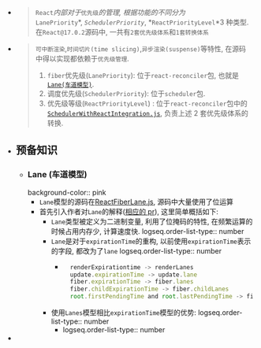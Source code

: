 - > `React`*内部对于*`优先级`*的管理, 根据功能的不同分为*`LanePriority`*, *`SchedulerPriority`*, *`ReactPriorityLevel`*3 种类型. 在`React@17.0.2`源码中, 一共有`2套优先级体系`和`1套转换体系`
- > `可中断渲染`,`时间切片(time slicing)`,`异步渲染(suspense)`等特性, 在源码中得以实现都依赖于`优先级管理`.
  >
  > 1. `fiber`优先级(`LanePriority`): 位于`react-reconciler`包, 也就是[`Lane(车道模型)`](https://github.com/facebook/react/pull/18796).
  > 2. 调度优先级(`SchedulerPriority`): 位于`scheduler`包.
  > 3. 优先级等级(`ReactPriorityLevel`) : 位于`react-reconciler`包中的[`SchedulerWithReactIntegration.js`](https://github.com/facebook/react/blob/v17.0.2/packages/react-reconciler/src/SchedulerWithReactIntegration.old.js), 负责上述 2 套优先级体系的转换.
- ## 预备知识
	- ### Lane (车道模型)
	  background-color:: pink
		- `Lane`模型的源码在[ReactFiberLane.js](https://github.com/facebook/react/blob/v17.0.2/packages/react-reconciler/src/ReactFiberLane.js), 源码中大量使用了位运算
		- 首先引入作者对`Lane`的解释([相应的 pr](https://github.com/facebook/react/pull/18796)), 这里简单概括如下:
			- `Lane`类型被定义为二进制变量, 利用了位掩码的特性, 在频繁运算的时候占用内存少, 计算速度快.
			  logseq.order-list-type:: number
			- `Lane`是对于`expirationTime`的重构, 以前使用`expirationTime`表示的字段, 都改为了`lane`
			  logseq.order-list-type:: number
				- ```js
				    renderExpirationtime -> renderLanes
				    update.expirationTime -> update.lane
				    fiber.expirationTime -> fiber.lanes
				    fiber.childExpirationTime -> fiber.childLanes
				    root.firstPendingTime and root.lastPendingTime -> fiber.pendingLanes
				  ```
			- 使用`Lanes`模型相比`expirationTime`模型的优势:
			  logseq.order-list-type:: number
				- logseq.order-list-type:: number
-